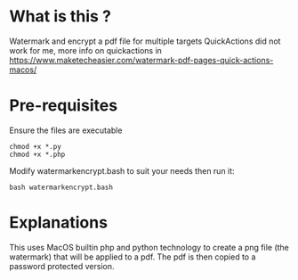 # What is this ?
Watermark and encrypt a pdf file for multiple targets
QuickActions did not work for me, more info on quickactions in https://www.maketecheasier.com/watermark-pdf-pages-quick-actions-macos/

# Pre-requisites
Ensure the files are executable

	chmod +x *.py
	chmod +x *.php

Modify watermarkencrypt.bash to suit your needs then run it:

	bash watermarkencrypt.bash

# Explanations
This uses MacOS builtin php and python technology to create a png file (the watermark) that will be applied to a pdf.
The pdf is then copied to a password protected version.
